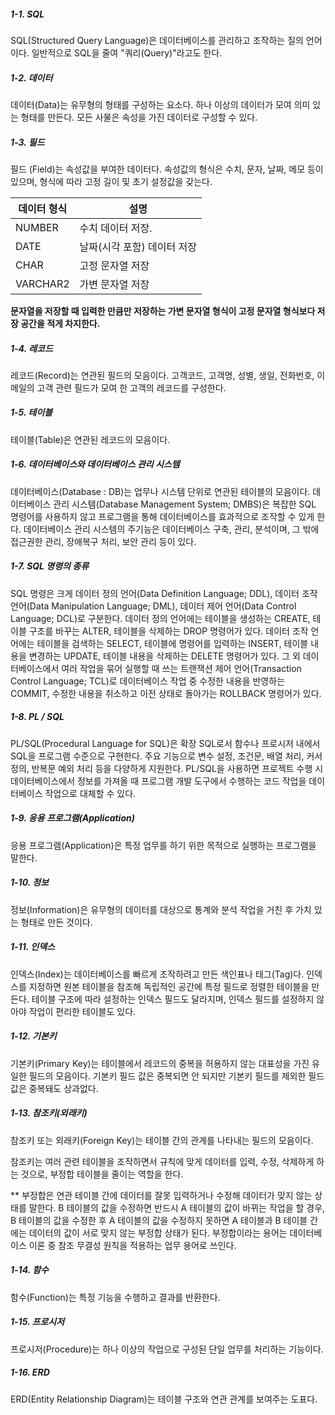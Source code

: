 ##### 1-1. SQL
SQL(Structured Query Language)은 데이터베이스를 관리하고 조작하는 질의 언어이다. 일반적으로 SQL을 줄여 "쿼리(Query)"라고도 한다. 

##### 1-2. 데이터
데이터(Data)는 유무형의 형태를 구성하는 요소다. 하나 이상의 데이터가 모여 의미 있는 형태를 만든다. 모든 사물은 속성을 가진 데이터로 구성할 수 있다. 

##### 1-3. 필드
필드 (Field)는 속성값을 부여한 데이터다. 속성값의 형식은 수치, 문자, 날짜, 메모 등이 있으며, 형식에 따라 고정 길이 및 초기 설정값을 갖는다. 

|데이터 형식 | 설명|
|---|---|
|NUMBER|수치 데이터 저장.|
|DATE|날짜(시각 포함) 데이터 저장|
|CHAR|고정 문자열 저장|
|VARCHAR2|가변 문자열 저장|

**문자열을 저장할 때 입력한 만큼만 저장하는 가변 문자열 형식이 고정 문자열 형식보다 저장 공간을 적게 차지한다.**

##### 1-4. 레코드
레코드(Record)는 연관된 필드의 모음이다. 고객코드, 고객명, 성별, 생일, 전화번호, 이메일의 고객 관련 필드가 모여 한 고객의 레코드를 구성한다.

##### 1-5. 테이블
테이블(Table)은 연관된 레코드의 모음이다. 

##### 1-6. 데이터베이스와 데이터베이스 관리 시스템
데이터베이스(Database : DB)는 업무나 시스템 단위로 연관된 테이블의 모음이다. 
데이터베이스 관리 시스템(Database Management System; DMBS)은 복잡한 SQL 명령어를 사용하지 않고 프로그램을 통해 데이터베이스를 효과적으로 조작할 수 있게 한다. 
데이터베이스 관리 시스템의 주기능은 데이터베이스 구축, 관리, 분석이며, 그 밖에 접근권한 관리, 장애복구 처리, 보안 관리 등이 있다.

##### 1-7. SQL 명령의 종류
SQL 명령은 크게 데이터 정의 언어(Data Definition Language; DDL), 데이터 조작 언어(Data Manipulation Language; DML), 데이터 제어 언어(Data Control Language; DCL)로 구분한다.
데이터 정의 언어에는 테이블을 생성하는 CREATE, 테이블 구조를 바꾸는 ALTER, 테이블을 삭제하는 DROP 명령어가 있다. 데이터 조작 언어에는 테이블을 검색하는 SELECT, 테이블에 명령어를 입력하는 INSERT, 테이블 내용을 변경하는 UPDATE, 테이블 내용을 삭제하는 DELETE 명령어가 있다. 그 외 데이터베이스에서 여러 작업을 묶어 실행할 때 쓰는 트랜잭션 제어 언어(Transaction Control Language; TCL)로 데이터베이스 작업 중 수정한 내용을 반영하는 COMMIT, 수정한 내용을 취소하고 이전 상태로 돌아가는 ROLLBACK 명령어가 있다.

##### 1-8. PL / SQL

PL/SQL(Procedural Language for SQL)은 확장 SQL로서 함수나 프로시저 내에서 SQL을 프로그램 수준으로 구현한다. 주요 기능으로 변수 설정, 조건문, 배열 처리, 커서 정의, 반복문 예외 처리 등을 다양하게 지원한다. PL/SQL을 사용하면 프로젝트 수행 시 데이터베이스에서 정보를 가져올 때 프로그램 개발 도구에서 수행하는 코드 작업을 데이터베이스 작업으로 대체할 수 있다.

##### 1-9. 응용 프로그램(Application)

응용 프로그램(Application)은 특정 업무를 하기 위한 목적으로 실행하는 프로그램을 말한다. 

##### 1-10. 정보

정보(Information)은 유무형의 데이터를 대상으로 통계와 분석 작업을 거친 후 가치 있는 형태로 만든 것이다. 

##### 1-11. 인덱스

인덱스(Index)는 데이터베이스를 빠르게 조작하려고 만든 색인표나 태그(Tag)다. 인덱스를 지정하면 원본 테이블을 참조해 독립적인 공간에 특정 필드로 정렬한 테이블을 만든다. 테이블 구조에 따라 설정하는 인덱스 필드도 달라지며, 인덱스 필드를 설정하지 않아야 작업이 편리한 테이블도 있다.

##### 1-12. 기본키

기본키(Primary Key)는 테이블에서 레코드의 중복을 허용하지 않는 대표성을 가진 유일한 필드의 모음이다. 기본키 필드 값은 중복되면 안 되지만 기본키 필드를 제외한 필드 값은 중복돼도 상과없다.

##### 1-13. 참조키(외래키)

참조키 또는 외래키(Foreign Key)는 테이블 간의 관계를 나타내는 필드의 모음이다.

참조키는 여러 관련 테이블을 조작하면서 규칙에 맞게 데이터를 입력, 수정, 삭제하게 하는 것으로, 부정합 테이블을 줄이는 역할을 한다.

** 부정합은 연관 테이블 간에 데이터를 잘못 입력하거나 수정해 데이터가 맞지 않는 상태를 말한다. B 테이블의 값을 수정하면 반드시 A 테이블의 값이 바뀌는 작업을 할 경우, B 테이블의 값을 수정한 후 A 테이블의 값을 수정하지 못하면 A 테이블과 B 테이블 간에는 데이터의 값이 서로 맞지 않는 부정합 상태가 된다. 부정합이라는 용어는 데이터베이스 이론 중 참조 무결성 원칙을 적용하는 업무 용어로 쓰인다.

##### 1-14. 함수

함수(Function)는 특정 기능을 수행하고 결과를 반환한다. 

##### 1-15. 프로시저

프로시저(Procedure)는 하나 이상의 작업으로 구성된 단일 업무를 처리하는 기능이다. 

##### 1-16. ERD

ERD(Entity Relationship Diagram)는 테이블 구조와 연관 관계를 보여주는 도표다. 
